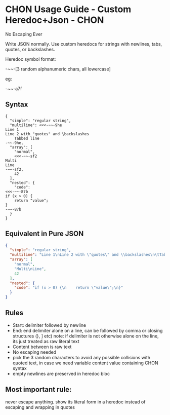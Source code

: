 # CHON Usage Guide - Custom Heredoc+Json - CHON

No Escaping Ever

Write JSON normally. Use custom heredocs for strings with newlines, tabs, quotes, or backslashes.  

Heredoc symbol format:  

-~~-[3 random alphanumeric chars, all lowercase]

eg:  

-~~-a7f

## Syntax

```chon
{
  "simple": "regular string",
  "multiline": <<<-~~-9he
Line 1
Line 2 with "quotes" and \backslashes
	Tabbed line
-~~-9he,
  "array": [
    "normal",
    <<<-~~-sf2
Multi
Line
-~~-sf2,
    42
  ],
  "nested": {
    "code": 
<<<-~~-87b
if (x > 0) {
    return "value";
}
-~~-87b
  }
}
```

## Equivalent in Pure JSON

```json
{
  "simple": "regular string",
  "multiline": "Line 1\nLine 2 with \"quotes\" and \\backslashes\n\tTabbed line",
  "array": [
    "normal",
    "Multi\nLine",
    42
  ],
  "nested": {
    "code": "if (x > 0) {\n    return \"value\";\n}"
  }
}
```

## Rules
- Start: delimiter followed by newline
- End: end delimiter alone on a line, can be followed by comma or closing structures (}, ] etc)
    note: if delimiter is not otherwise alone on the line, its just treated as raw literal text
- Content between is raw text
- No escaping needed
- pick the 3 random characters to avoid any possible collisions with quoted text, in case we need variable content value containing CHON syntax
- empty newlines are preserved in heredoc bloc


## Most important rule:

never escape anything.  show its literal form in a heredoc instead of escaping and wrapping in quotes 